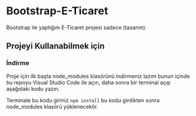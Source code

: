 # Bootstrap-E-Ticaret

Bootstrap ile yaptığım E-Ticaret projesi sadece (tasarım).

## Projeyi Kullanabilmek için
### İndirme
Proje için ilk başta node_modules klasörünü indirmeniz lazım bunun içinde bu repoyu Visual Studio Code ile açın, daha sonra bir terminal açıp aşağıdaki kodu yazın.

Terminale bu kodu giriniz ``npm install`` bu kodu girdikten sonra node_modules klasörü yüklenecektir.
